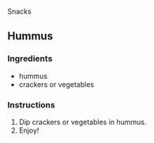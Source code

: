 Snacks

## Hummus

### Ingredients

- hummus
- crackers or vegetables

### Instructions

1. Dip crackers or vegetables in hummus.
2. Enjoy!
